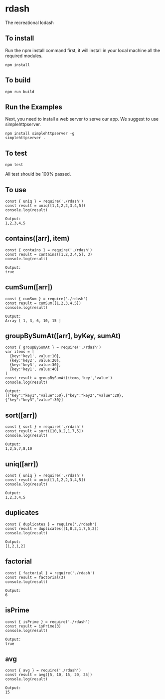 # rdash
The recreational lodash

## To install
Run the npm install command first, it will install in your local machine all the required modules.    

    npm install

## To build

    npm run build

## Run the Examples

Next, you need to install a web server to serve our app. We suggest to use simplehttpserver.    

    npm install simplehttpserver -g    
    simplehttpserver .

## To test

    npm test

All test should be 100% passed.    

## To use
    const { uniq } = require('./rdash')
    const result = uniq([1,1,2,2,3,4,5])
    console.log(result)

    Output:
    1,2,3,4,5

## contains([arr], item)
    const { contains } = require('./rdash')
    const result = contains([1,2,3,4,5], 3)
    console.log(result)

    Output:
    true

## cumSum([arr])
    const { cumSum } = require('./rdash')
    const result = cumSum([1,2,3,4,5])
    console.log(result)

    Output:
    Array [ 1, 3, 6, 10, 15 ]


## groupBySumAt([arr], byKey, sumAt)
    const { groupBySumAt } = require('./rdash')
    var items = [
      {key:'key1', value:10},
      {key:'key2', value:20},
      {key:'key3', value:30},
      {key:'key1', value:40}
    ]
    const result = groupBySumAt(items,'key','value')
    console.log(result)

    Output:
    [{"key":"key1","value":50},{"key":"key2","value":20},{"key":"key3","value":30}]

## sort([arr])
    const { sort } = require('./rdash')
    const result = sort([10,8,2,1,7,5])
    console.log(result)

    Output:
    1,2,5,7,8,10

## uniq([arr])
    const { uniq } = require('./rdash')
    const result = uniq([1,1,2,2,3,4,5])
    console.log(result)

    Output:
    1,2,3,4,5

## duplicates
    const { duplicates } = require('./rdash')
    const result = duplicates([1,8,2,1,7,5,2])
    console.log(result)

    Output:
    [1,2,1,2]

## factorial
    const { factorial } = require('./rdash')
    const result = factorial(3)
    console.log(result)

    Output:
    6

## isPrime
    const { isPrime } = require('./rdash')
    const result = isPrime(3)
    console.log(result)

    Output:
    true

## avg
    const { avg } = require('./rdash')
    const result = avg([5, 10, 15, 20, 25])
    console.log(result)

    Output:
    15
